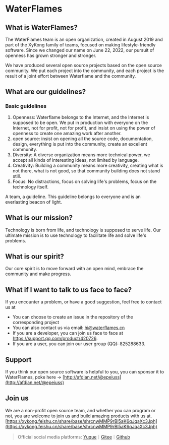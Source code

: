 # WaterFlames
## What is WaterFlames?
The WaterFlames team is an open organization, created in August 2019 and part of the XyKong family of teams, focused on making lifestyle-friendly software. Since we changed our name on June 22, 2022, our pursuit of openness has grown stronger and stronger.

We have produced several open source projects based on the open source community. We put each project into the community, and each project is the result of a joint effort between Waterflame and the community.
## What are our guidelines?
### Basic guidelines

1. Openness: Waterflame belongs to the Internet, and the Internet is supposed to be open. We put in production with everyone on the Internet, not for profit, not for profit, and insist on using the power of openness to create one amazing work after another.
2. open source: insist on opening all the source code, documentation, design, everything is put into the community, create an excellent community.
3. Diversity: A diverse organization means more technical power, we accept all kinds of interesting ideas, not limited by language.
4. Creativity: Building a community means more creativity, creating what is not there, what is not good, so that community building does not stand still.
5. Focus: No distractions, focus on solving life's problems, focus on the technology itself.

A team, a guideline. This guideline belongs to everyone and is an everlasting beacon of light.

## What is our mission?
Technology is born from life, and technology is supposed to serve life. Our ultimate mission is to use technology to facilitate life and solve life's problems.

## What is our spirit?
Our core spirit is to move forward with an open mind, embrace the community and make progress.

## What if I want to talk to us face to face?
If you encounter a problem, or have a good suggestion, feel free to contact us at

- You can choose to create an issue in the repository of the corresponding project
- You can also contact us via email: hi@waterflames.cn
- If you are a developer, you can join us face to face at https://support.qq.com/product/420726.
- If you are a user, you can join our user group (QQ): 825288633.

## Support
If you think our open source software is helpful to you, you can sponsor it to WaterFlames, poke here -> [http://afdian.net/@epeiuss](http://afdian.net/@epeiuss)

## Join us

We are a non-profit open source team, and whether you can program or not, you are welcome to join us and build amazing products with us at.
[https://xykong.feishu.cn/share/base/shrcnwMMP9rBl5aK6qJqaXc3Jph](https://xykong.feishu.cn/share/base/shrcnwMMP9rBl5aK6qJqaXc3Jph)


> Official social media platforms: [Yuque](https://www.yuque.com/waterflames)｜[Gitee](https://gitee.com/waterflames-team/)｜[Github](https://github.com/waterflames-team/)
